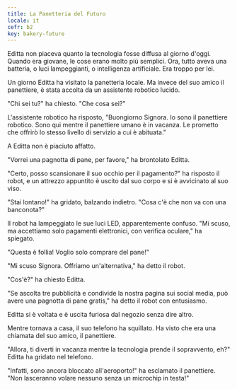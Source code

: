 ```yaml
---
title: La Panetteria del Futuro
locale: it
cefr: b2
key: bakery-future
---
```


Editta non piaceva quanto la tecnologia fosse diffusa al giorno d'oggi. Quando era giovane, le cose erano molto più semplici. Ora, tutto aveva una batteria, o luci lampeggianti, o intelligenza artificiale. Era troppo per lei.

Un giorno Editta ha visitato la panetteria locale. Ma invece del suo amico il panettiere, è stata accolta da un assistente robotico lucido.

"Chi sei tu?" ha chiesto. "Che cosa sei?"

L'assistente robotico ha risposto, "Buongiorno Signora. Io sono il panettiere robotico. Sono qui mentre il panettiere umano è in vacanza. Le prometto che offrirò lo stesso livello di servizio a cui è abituata."

A Editta non è piaciuto affatto.

"Vorrei una pagnotta di pane, per favore," ha brontolato Editta.

"Certo, posso scansionare il suo occhio per il pagamento?" ha risposto il robot, e un attrezzo appuntito è uscito dal suo corpo e si è avvicinato al suo viso.

"Stai lontano!" ha gridato, balzando indietro. "Cosa c'è che non va con una banconota?"

Il robot ha lampeggiato le sue luci LED, apparentemente confuso. "Mi scuso, ma accettiamo solo pagamenti elettronici, con verifica oculare," ha spiegato.

"Questa è follia! Voglio solo comprare del pane!"

"Mi scuso Signora. Offriamo un'alternativa," ha detto il robot.

"Cos'è?" ha chiesto Editta.

"Se ascolta tre pubblicità e condivide la nostra pagina sui social media, può avere una pagnotta di pane gratis," ha detto il robot con entusiasmo.

Editta si è voltata e è uscita furiosa dal negozio senza dire altro.

Mentre tornava a casa, il suo telefono ha squillato. Ha visto che era una chiamata del suo amico, il panettiere.

"Allora, ti diverti in vacanza mentre la tecnologia prende il sopravvento, eh?" Editta ha gridato nel telefono.

"Infatti, sono ancora bloccato all'aeroporto!" ha esclamato il panettiere. "Non lasceranno volare nessuno senza un microchip in testa!"